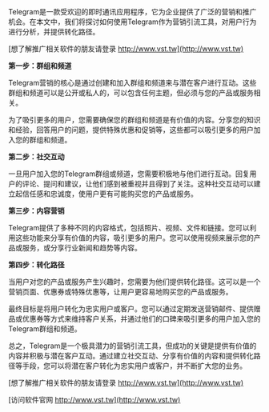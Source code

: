 Telegram是一款受欢迎的即时通讯应用程序，它为企业提供了广泛的营销和推广机会。在本文中，我们将探讨如何使用Telegram作为营销引流工具，对用户行为进行分析，并提供转化路径。

[想了解推广相关软件的朋友请登录 http://www.vst.tw](http://www.vst.tw)

**第一步：群组和频道**

Telegram营销的核心是通过创建和加入群组和频道来与潜在客户进行互动。这些群组和频道可以是公开或私人的，可以包含任何主题，但必须与您的产品或服务相关。

为了吸引更多的用户，您需要确保您的群组和频道是有价值的内容。分享您的知识和经验，回答用户的问题，提供特殊优惠和促销等，这些都可以吸引更多的用户加入您的群组和频道。

**第二步：社交互动**

一旦用户加入您的Telegram群组或频道，您需要积极地与他们进行互动。回复用户的评论、提问和建议，让他们感到被重视并且得到了关注。这种社交互动可以建立起信任感和忠诚度，使用户更有可能购买您的产品或服务。

**第三步：内容营销**

Telegram提供了多种不同的内容格式，包括照片、视频、文件和链接。您可以利用这些功能来分享有价值的内容，吸引更多的用户。您可以使用视频来展示您的产品或服务，或分享行业新闻和趋势等内容。

**第四步：转化路径**

当用户对您的产品或服务产生兴趣时，您需要为他们提供转化路径。这可以是一个营销页面、优惠券或特殊优惠等，让用户更容易地购买您的产品或服务。

最终目标是将用户转化为忠实用户或客户。您可以通过定期发送营销邮件、提供赠品或优惠券等方式来维持客户关系，并通过他们的口碑来吸引更多的用户加入您的Telegram群组和频道。

总之，Telegram是一个极具潜力的营销引流工具，但成功的关键是提供有价值的内容并积极与潜在客户互动。通过建立社交互动、分享有价值的内容和提供转化路径等手段，您可以将潜在客户转化为忠实用户或客户，并不断扩大您的业务。

[想了解推广相关软件的朋友请登录 http://www.vst.tw](http://www.vst.tw)


[访问软件官网 http://www.vst.tw](http://www.vst.tw)
